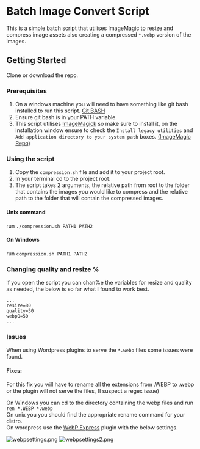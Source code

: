 # Batch Image Convert Script
This is a simple batch script that utilises ImageMagic to resize and compress image assets also creating a compressed `*.webp` version of the images. 
## Getting Started
Clone or download the repo.
### Prerequisites
1. On a windows machine you will need to have something like git bash installed to run this script. [Git BASH](https://gitforwindows.org/)
2. Ensure git bash is in your PATH variable. 
3. This script utilises [ImageMagick](https://www.imagemagick.org/) so make sure to install it, on the installation window ensure to check the `Install legacy utilities` and `Add application directory to your system path` boxes. [(ImageMagic Repo)](https://github.com/ImageMagick/ImageMagick)

### Using the script
1. Copy the `compression.sh` file and add it to your project root.
2. In your terminal cd to the project root. 
3. The script takes 2 arguments, the relative path from root to the folder that contains the images you would like to compress and the relative path to the folder that will contain the compressed images.

#### Unix command
run `./compression.sh PATH1 PATH2`
#### On Windows
run `compression.sh PATH1 PATH2`

### Changing quality and resize %
if you open the script you can chan%e the variables for resize and quality as needed, the below is so far what I found to work best. 
```
...
resize=80
quality=30
webpQ=50
...
```

### Issues
When using Wordpress plugins to serve the `*.webp` files some issues were found.
#### Fixes:
For this fix you will have to rename all the extensions from .WEBP to .webp or the plugin will not serve the files, (I suspect a regex issue)

On Windows you can cd to the directory containing the webp files and run `ren *.WEBP *.webp` <br>
On unix you you should find the appropriate rename command for your distro. <br>
On wordpress use the [WebP Express](https://wordpress.org/plugins/webp-express) plugin with the below settings. <br>
 
![webpsettings.png](https://pichub.site/images/2019/02/27/webpsettings.png)
![webpsettings2.png](https://pichub.site/images/2019/02/27/webpsettings2.png)
